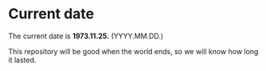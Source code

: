 # Current date

The current date is **1973.11.25.** (YYYY.MM.DD.)

This repository will be good when the world ends, so we will know how long it lasted.